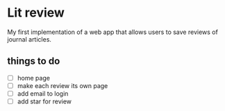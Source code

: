# Lit review

My first implementation of a web app that allows users to save reviews of journal articles.

## things to do 

 - [ ] home page
 - [ ] make each review its own page
 - [ ] add email to login
 - [ ] add star for review
